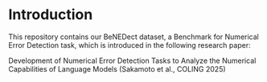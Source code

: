 # Introduction

This repository contains our BeNEDect dataset, a Benchmark for Numerical Error Detection task, which is introduced in the following research paper:

Development of Numerical Error Detection Tasks to Analyze the Numerical Capabilities of Language Models (Sakamoto et al., COLING 2025)
